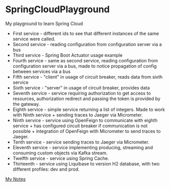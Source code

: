 # SpringCloudPlayground
My playground to learn Spring Cloud

- First service - different ids to see that different instances of the same service were called.
- Second service - reading configuration from configuration server via a bus
- Third service - Spring Boot Actuator usage example
- Fourth service - same as second service, reading configuration from configuration server via a bus, made to notice propagation of config between services via a bus
- Fifth service - "client" in usage of circuit breaker, reads data from sixth service
- Sixth service - "server" in usage of circuit breaker, provides data
- Seventh service - service requiring authorization to get access to resources, authorization redirect and passing the token is provided by the gateway.
- Eighth service - simple service returning a list of integers. Made to work with Ninth service + sending traces to Jaeger via Micrometer.
- Ninth service - service using OpenFeign to communicate with eighth service + has configured circuit breaker if communication is not possible + integration of OpenFeign with Micrometer to send traces to Jaeger.
- Tenth service - service sending traces to Jaeger via Micrometer.
- Eleventh service - service implementing producing, streaming and consuming custom objects via Kafka stream.
- Twelfth service - service using Spring Cache.
- Thirteenth - service using Liquibase to version H2 database, with two different profiles: dev and prod.

[My Notes](NOTES.md)
